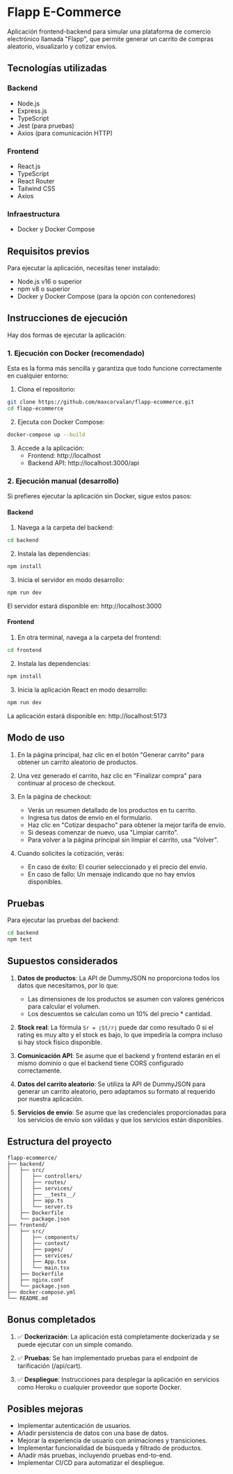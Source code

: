 # Flapp E-Commerce

Aplicación frontend-backend para simular una plataforma de comercio electrónico llamada "Flapp", que permite generar un carrito de compras aleatorio, visualizarlo y cotizar envíos.

## Tecnologías utilizadas

### Backend

- Node.js
- Express.js
- TypeScript
- Jest (para pruebas)
- Axios (para comunicación HTTP)

### Frontend

- React.js
- TypeScript
- React Router
- Tailwind CSS
- Axios

### Infraestructura

- Docker y Docker Compose

## Requisitos previos

Para ejecutar la aplicación, necesitas tener instalado:

- Node.js v16 o superior
- npm v8 o superior
- Docker y Docker Compose (para la opción con contenedores)

## Instrucciones de ejecución

Hay dos formas de ejecutar la aplicación:

### 1. Ejecución con Docker (recomendado)

Esta es la forma más sencilla y garantiza que todo funcione correctamente en cualquier entorno:

1. Clona el repositorio:

```bash
git clone https://github.com/maxcorvalan/flapp-ecommerce.git
cd flapp-ecommerce
```

2. Ejecuta con Docker Compose:

```bash
docker-compose up --build
```

3. Accede a la aplicación:
   - Frontend: http://localhost
   - Backend API: http://localhost:3000/api

### 2. Ejecución manual (desarrollo)

Si prefieres ejecutar la aplicación sin Docker, sigue estos pasos:

#### Backend

1. Navega a la carpeta del backend:

```bash
cd backend
```

2. Instala las dependencias:

```bash
npm install
```

3. Inicia el servidor en modo desarrollo:

```bash
npm run dev
```

El servidor estará disponible en: http://localhost:3000

#### Frontend

1. En otra terminal, navega a la carpeta del frontend:

```bash
cd frontend
```

2. Instala las dependencias:

```bash
npm install
```

3. Inicia la aplicación React en modo desarrollo:

```bash
npm run dev
```

La aplicación estará disponible en: http://localhost:5173

## Modo de uso

1. En la página principal, haz clic en el botón "Generar carrito" para obtener un carrito aleatorio de productos.

2. Una vez generado el carrito, haz clic en "Finalizar compra" para continuar al proceso de checkout.

3. En la página de checkout:

   - Verás un resumen detallado de los productos en tu carrito.
   - Ingresa tus datos de envío en el formulario.
   - Haz clic en "Cotizar despacho" para obtener la mejor tarifa de envío.
   - Si deseas comenzar de nuevo, usa "Limpiar carrito".
   - Para volver a la página principal sin limpiar el carrito, usa "Volver".

4. Cuando solicites la cotización, verás:
   - En caso de éxito: El courier seleccionado y el precio del envío.
   - En caso de fallo: Un mensaje indicando que no hay envíos disponibles.

## Pruebas

Para ejecutar las pruebas del backend:

```bash
cd backend
npm test
```

## Supuestos considerados

1. **Datos de productos**: La API de DummyJSON no proporciona todos los datos que necesitamos, por lo que:

   - Las dimensiones de los productos se asumen con valores genéricos para calcular el volumen.
   - Los descuentos se calculan como un 10% del precio \* cantidad.

2. **Stock real**: La fórmula `Sr = ⌊St/r⌋` puede dar como resultado 0 si el rating es muy alto y el stock es bajo, lo que impediría la compra incluso si hay stock físico disponible.

3. **Comunicación API**: Se asume que el backend y frontend estarán en el mismo dominio o que el backend tiene CORS configurado correctamente.

4. **Datos del carrito aleatorio**: Se utiliza la API de DummyJSON para generar un carrito aleatorio, pero adaptamos su formato al requerido por nuestra aplicación.

5. **Servicios de envío**: Se asume que las credenciales proporcionadas para los servicios de envío son válidas y que los servicios están disponibles.

## Estructura del proyecto

```
flapp-ecommerce/
├── backend/
│   ├── src/
│   │   ├── controllers/
│   │   ├── routes/
│   │   ├── services/
│   │   ├── __tests__/
│   │   ├── app.ts
│   │   └── server.ts
│   ├── Dockerfile
│   └── package.json
├── frontend/
│   ├── src/
│   │   ├── components/
│   │   ├── context/
│   │   ├── pages/
│   │   ├── services/
│   │   ├── App.tsx
│   │   └── main.tsx
│   ├── Dockerfile
│   ├── nginx.conf
│   └── package.json
├── docker-compose.yml
└── README.md
```

## Bonus completados

1. ✅ **Dockerización**: La aplicación está completamente dockerizada y se puede ejecutar con un simple comando.

2. ✅ **Pruebas**: Se han implementado pruebas para el endpoint de tarificación (/api/cart).

3. ✅ **Despliegue**: Instrucciones para desplegar la aplicación en servicios como Heroku o cualquier proveedor que soporte Docker.

## Posibles mejoras

- Implementar autenticación de usuarios.
- Añadir persistencia de datos con una base de datos.
- Mejorar la experiencia de usuario con animaciones y transiciones.
- Implementar funcionalidad de búsqueda y filtrado de productos.
- Añadir más pruebas, incluyendo pruebas end-to-end.
- Implementar CI/CD para automatizar el despliegue.
